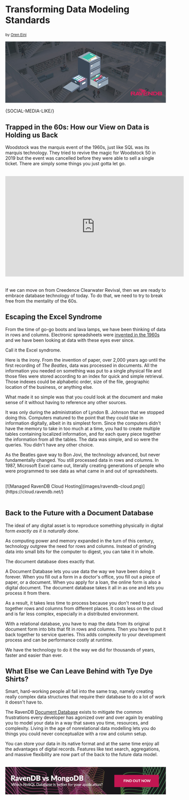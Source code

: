 # Transforming Data Modeling Standards
<small>by <a href="mailto:ayende@hibernatingrhinos.com">Oren Eini</a></small>

![How our 1960s View of Data is Holding us Back](images/trapped-in-the-60s-how-our-view-on-data-is-holding-us-back.jpg)

{SOCIAL-MEDIA-LIKE/}

## Trapped in the 60s: How our View on Data is Holding us Back

Woodstock was the marquis event of the 1960s, just like SQL was its marquis technology. They tried to revive the magic for Woodstock 50 in 2019 but the event was cancelled before they were able to sell a single ticket. There are simply some things you just gotta let go.
<br/>
<br/>
<div class="text-center"><iframe width="560" height="315" src="https://www.youtube.com/embed/Aae_RHRptRg" frameborder="0" allow="accelerometer; autoplay; encrypted-media; gyroscope; picture-in-picture" allowfullscreen></iframe></div>
<br/>

If we can move on from Creedence Clearwater Revival, then we are ready to embrace database technology of today. To do that, we need to try to break free from the mentality of the 60s.

## Escaping the Excel Syndrome

From the time of go-go boots and lava lamps, we have been thinking of data in rows and columns. Electronic spreadsheets were <a href="https://en.wikipedia.org/wiki/Spreadsheet" rel="nofollow">invented in the 1960s</a> and we have been looking at data with these eyes ever since.

Call it the Excel syndrome.

Here is the irony. From the invention of paper, over 2,000 years ago until the first recording of *The Beatles*, data was processed in documents. All the information you needed on something was put to a single physical file and those files were stored according to an index for quick and simple retrieval. Those indexes could be alphabetic order, size of the file, geographic location of the business, or anything else.

What made it so simple was that you could look at the document and make sense of it without having to reference any other sources.

It was only during the administration of Lyndon B. Johnson that we stopped doing this. Computers matured to the point that they could take in information digitally, albeit in its simplest form. Since the computers didn't have the memory to take in too much at a time, you had to create multiple tables containing localized information, and for each query piece together the information from all the tables. The data was simple, and so were the queries. You didn't have any other choice.

As the Beatles gave way to Bon Jovi, the technology advanced, but never fundamentally changed. You still processed data in rows and columns. In 1987, Microsoft Excel came out, literally creating generations of people who were programmed to see data as what came in and out of spreadsheets.

<br/>
[![Managed RavenDB Cloud Hosting](images/ravendb-cloud.png)](https://cloud.ravendb.net/)
<br/><br/>

## Back to the Future with a Document Database

The ideal of any digital asset is to reproduce something physically in digital form *exactly as it is naturally done*.

As computing power and memory expanded in the turn of this century, technology outgrew the need for rows and columns. Instead of grinding data into small bits for the computer to digest, you can take it in whole.

The document database does exactly that.

A Document Database lets you use data the way we have been doing it forever. When you fill out a form in a doctor's office, you fill out a piece of paper, or a document. When you apply for a loan, the online form is also a digital document. The document database takes it all in as one and lets you process it from there.

As a result, it takes less time to process because you don't need to put together rows and columns from different places. It costs less on the cloud and is far less complex, especially in a distributed environment.

With a relational database, you have to map the data from its original document form into bits that fit in rows and columns. Then you have to put it back together to service queries. This adds complexity to your development process and can be performance costly at runtime.

We have the technology to do it the way we did for thousands of years, faster and easier than ever.

## What Else we Can Leave Behind with Tye Dye Shirts?

Smart, hard-working people all fall into the same trap, namely creating really complex data structures that require their database to do a lot of work it doesn't have to.

The RavenDB [Document Database](https://ravendb.net) exists to mitigate the common frustrations every developer has agonized over and over again by enabling you to model your data in a way that saves you time, resources, and complexity. Living in the age of nonrelational data modelling lets you do things you could never conceptualize with a row and column setup.

You can store your data in its native format and at the same time enjoy all the advantages of digital records. Features like text search, aggregations, and massive flexibility are now part of the back to the future data model.

<br/>
<div>
    <a href="https://ravendb.net/whitepapers/mongodb-ravendb-best-nosql-open-source-document-database"><img src="images/ravendb-vs-mongodb.png" class="img-responsive m-0-auto" alt="RavenDB vs MongoDB Whitepaper"/></a>
</div>
<br/>